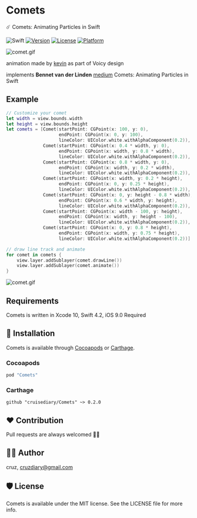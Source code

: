 # Comets
☄️ Comets: Animating Particles in Swift

![Swift](https://img.shields.io/badge/Swift-4.2-orange.svg)
[![Version](https://img.shields.io/cocoapods/v/Comets.svg?style=flat)](http://cocoapods.org/pods/Comets)
[![License](https://img.shields.io/cocoapods/l/Comets.svg?style=flat)](http://cocoapods.org/pods/Comets)
[![Platform](https://img.shields.io/cocoapods/p/Comets.svg?style=flat)](http://cocoapods.org/pods/Comets)

![comet.gif](README/comet.gif)

animation made by [kevin](https://medium.com/@kwijst) as part of Voicy design

implements **Bennet van der Linden** [medium](https://medium.com/call-voicy/comets-animating-particles-in-swift-3431a7f1b250) Comets: Animating Particles in Swift

## Example
```swift
// Customize your comet
let width = view.bounds.width
let height = view.bounds.height
let comets = [Comet(startPoint: CGPoint(x: 100, y: 0),
                    endPoint: CGPoint(x: 0, y: 100),
                    lineColor: UIColor.white.withAlphaComponent(0.2)),
              Comet(startPoint: CGPoint(x: 0.4 * width, y: 0),
                    endPoint: CGPoint(x: width, y: 0.8 * width),
                    lineColor: UIColor.white.withAlphaComponent(0.2)),
              Comet(startPoint: CGPoint(x: 0.8 * width, y: 0),
                    endPoint: CGPoint(x: width, y: 0.2 * width),
                    lineColor: UIColor.white.withAlphaComponent(0.2)),
              Comet(startPoint: CGPoint(x: width, y: 0.2 * height),
                    endPoint: CGPoint(x: 0, y: 0.25 * height),
                    lineColor: UIColor.white.withAlphaComponent(0.2)),
              Comet(startPoint: CGPoint(x: 0, y: height - 0.8 * width),
                    endPoint: CGPoint(x: 0.6 * width, y: height),
                    lineColor: UIColor.white.withAlphaComponent(0.2)),
              Comet(startPoint: CGPoint(x: width - 100, y: height),
                    endPoint: CGPoint(x: width, y: height - 100),
                    lineColor: UIColor.white.withAlphaComponent(0.2)),
              Comet(startPoint: CGPoint(x: 0, y: 0.8 * height),
                    endPoint: CGPoint(x: width, y: 0.75 * height),
                    lineColor: UIColor.white.withAlphaComponent(0.2))]

// draw line track and animate
for comet in comets {
    view.layer.addSublayer(comet.drawLine())
    view.layer.addSublayer(comet.animate())
}
```

![comet.gif](README/Comets.gif)

## Requirements
Comets is written in  Xcode 10, Swift 4.2, iOS 9.0 Required

## 📲 Installation
Comets is available through [Cocoapods](http://cocoapods.org) or [Carthage](https://github.com/Carthage/Carthage).

### Cocoapods
```ruby
pod "Comets"
```

### Carthage
```
github "cruisediary/Comets" ~> 0.2.0
```

## ❤️ Contribution
Pull requests are always welcomed 🏄🏼

## 👨‍💻 Author
cruz, cruzdiary@gmail.com

## 🛡 License

Comets is available under the MIT license. See the LICENSE file for more info.
